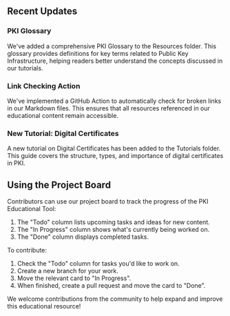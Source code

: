 ## Recent Updates

### PKI Glossary
We've added a comprehensive PKI Glossary to the Resources folder. This glossary provides definitions for key terms related to Public Key Infrastructure, helping readers better understand the concepts discussed in our tutorials.

### Link Checking Action
We've implemented a GitHub Action to automatically check for broken links in our Markdown files. This ensures that all resources referenced in our educational content remain accessible.

### New Tutorial: Digital Certificates
A new tutorial on Digital Certificates has been added to the Tutorials folder. This guide covers the structure, types, and importance of digital certificates in PKI.

## Using the Project Board

Contributors can use our project board to track the progress of the PKI Educational Tool:

1. The "Todo" column lists upcoming tasks and ideas for new content.
2. The "In Progress" column shows what's currently being worked on.
3. The "Done" column displays completed tasks.

To contribute:
1. Check the "Todo" column for tasks you'd like to work on.
2. Create a new branch for your work.
3. Move the relevant card to "In Progress".
4. When finished, create a pull request and move the card to "Done".

We welcome contributions from the community to help expand and improve this educational resource!